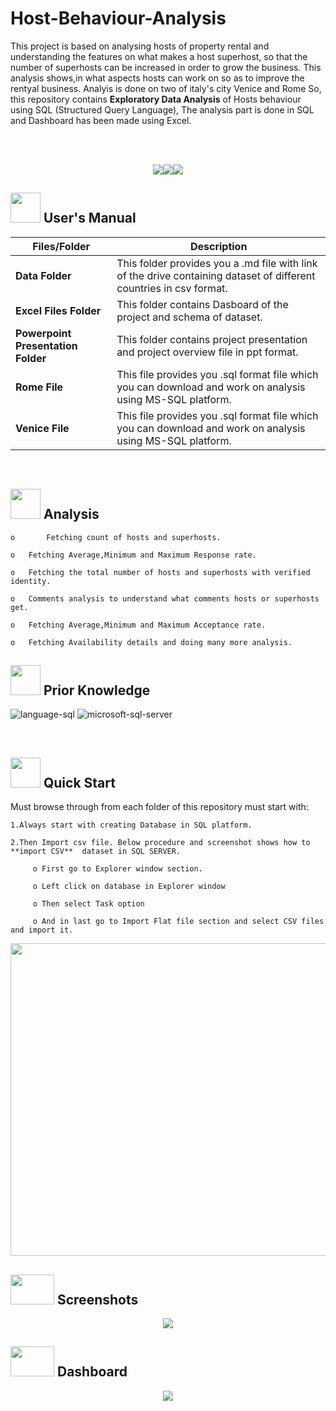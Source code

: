 # Host-Behaviour-Analysis

This project is based on analysing hosts of property rental and understanding the features on what makes a host superhost, so that the number of superhosts can be increased in order to grow the business. This analysis shows,in what aspects hosts can work on so as to improve the rentyal business. Analyis is done on two of italy's city Venice and Rome So, this repository contains <strong>Exploratory Data Analysis</strong> of Hosts behaviour using SQL (Structured Query Language), The analysis part is done in SQL and Dashboard has been made using Excel.

<br>
<br>
<p align="center"><a><img src="https://forthebadge.com/images/badges/built-with-love.svg"><img src="https://user-images.githubusercontent.com/106439762/181936448-9314e858-4251-46d6-b4d1-35a4c29e9c19.svg"><img src="https://user-images.githubusercontent.com/106439762/181936483-50475e86-bcf1-4169-994c-6476dc2e5edb.svg"></a></p>

##  <img src="https://user-images.githubusercontent.com/106439762/181935629-b3c47bd3-77fb-4431-a11c-ff8ba0942b63.gif" width="48" height="48"> **User's Manual**

| Files/Folder| Description |
| ------------- | ------------- |
| **Data Folder** | This folder provides you a .md  file with link of the drive containing dataset of different countries in csv format.  |
| **Excel Files Folder** | This folder contains Dasboard of the project and schema of dataset.|
| **Powerpoint Presentation Folder** | This folder contains project presentation and project overview file in ppt format.|
| **Rome File**  | This file provides you .sql format file which you can download and work on analysis using MS-SQL platform.  |
| **Venice File**  | This file provides you .sql format file which you can download and work on analysis using MS-SQL platform.  |

<br>

##  <img src=https://user-images.githubusercontent.com/106439762/178428775-03d67679-9aa4-4b08-91e9-6eb6ed8faf66.gif  width="48" height="48"> Analysis
   
    
    o       Fetching count of hosts and superhosts.    
    
    o	Fetching Average,Minimum and Maximum Response rate.
     
    o	Fetching the total number of hosts and superhosts with verified identity.
  
    o	Comments analysis to understand what comments hosts or superhosts get. 
    
    o	Fetching Average,Minimum and Maximum Acceptance rate.
    
    o	Fetching Availability details and doing many more analysis.





##  <img src=https://user-images.githubusercontent.com/106439762/178803205-47a08ce7-2187-4f96-b301-a2b68690619a.gif width="48" height="48" > Prior Knowledge
![language-sql](https://user-images.githubusercontent.com/106439762/181936585-d44c5f7c-2a7b-4d35-ad8a-61dcbded1a5e.svg)
![microsoft-sql-server](https://user-images.githubusercontent.com/106439762/181936612-f96e085e-2d4b-4bc0-8347-1f3e0a894395.svg)





<br>

## <img src="https://user-images.githubusercontent.com/106439762/181937125-2a4b22a3-f8a9-4226-bbd3-df972f9dbbc4.gif" width="48" height="48" > Quick Start

Must browse through from each folder of this repository must start with:

    1.Always start with creating Database in SQL platform.
    
    2.Then Import csv file. Below procedure and screenshot shows how to  **import CSV**  dataset in SQL SERVER.
    
         o First go to Explorer window section.
         
         o Left click on database in Explorer window 
         
         o Then select Task option 
         
         o And in last go to Import Flat file section and select CSV files and import it.
            
   

<p align="center"><img src="https://user-images.githubusercontent.com/79314126/193398934-8ac81bc1-a613-4965-8524-b94934d4d229.png" width="700" height="500"></p>

## <img src="https://camo.githubusercontent.com/8bfbb088aa00c5c27dc669218964a44b4e5d5e9010aa641028b55dc1eacd479b/68747470733a2f2f696d672e69636f6e73382e636f6d2f6475736b2f34382f3030303030302f696f732d73637265656e73686f742e706e67" width="70" height="48"/> Screenshots

<p align="center"><a><img src="https://user-images.githubusercontent.com/79314126/193399600-8f21086a-e302-423b-8ca0-9521c1e62ecb.gif"</a></p>
   
## <img src="https://user-images.githubusercontent.com/79314126/193458979-95e4fa29-b7c9-4120-a62c-6bbfc62dac66.png" width="70" height="48"/> Dashboard

<p align="center"><a><img src="https://user-images.githubusercontent.com/79314126/193459104-d04b33ae-a03c-4b2a-81f0-8a90333bc768.png"</a></p>

